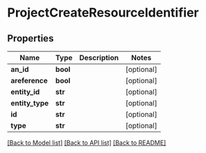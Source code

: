 # ProjectCreateResourceIdentifier

## Properties
Name | Type | Description | Notes
------------ | ------------- | ------------- | -------------
**an_id** | **bool** |  | [optional] 
**areference** | **bool** |  | [optional] 
**entity_id** | **str** |  | [optional] 
**entity_type** | **str** |  | [optional] 
**id** | **str** |  | [optional] 
**type** | **str** |  | [optional] 

[[Back to Model list]](../README.md#documentation-for-models) [[Back to API list]](../README.md#documentation-for-api-endpoints) [[Back to README]](../README.md)

